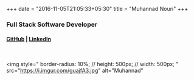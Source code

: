 +++
date = "2016-11-05T21:05:33+05:30"
title = "Muhannad Nouri"
+++

### Full Stack Software Developer

#### [GitHub](https://github.com/muhannadnouri) | [LinkedIn](https://ca.linkedin.com/in/muhannadnouri)

<br>

<!--- <img src="https://i.imgur.com/guajfA3.jpg" alt="drawing" align="left" height="" width="90%"/> -->

<img
    style="
        border-radius: 10%;
        // height: 500px;
        // width: 500px;
    "
    src="https://i.imgur.com/guajfA3.jpg"
    alt="Muhannad"
>